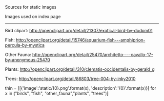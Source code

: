 Sources for static images

Images used on index page
*************************
Bird clipart:
http://openclipart.org/detail/21307/exotical-bird-by-dodom01

Fish:
http://openclipart.org/detail/15746/aquarium-fish---amphiprion-percula-by-mystica

Other Fauna:
http://openclipart.org/detail/25470/architetto----cavallo-17-by-anonymous-25470

Plants:
http://openclipart.org/detail/310/clematis-occidentalis-by-gerald_g

Trees:
http://openclipart.org/detail/86803/tree-004-by-inky2010

thin = [[{'image':'static/{0}.png'.format(x), 'description':'{0}'.format(x)}] for x in ("birds", "fish", "other_fauna","plants", "trees")]